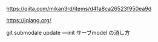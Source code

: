 https://qiita.com/mikan3rd/items/d41a8ca26523f950ea9d


https://jqlang.org/



git submodale update —init
サーブmodel の消し方
